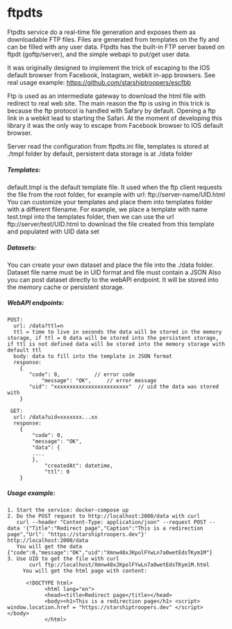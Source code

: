 # ftpdts
Ftpdts service do a real-time file generation and exposes them as downloadable FTP files. Files are generated from templates on the fly and can be filled with any user data. Ftpdts has the built-in FTP server based on ftpdt (goftp/server), and the simple webapi to put/get user data.

It was originally designed to implement the trick of escaping to the IOS default browser from Facebook, Instagram, webkit in-app browsers.
See real usage example: https://github.com/starshiptroopers/escfbb

Ftp is used as an intermediate gateway to download the html file with redirect to real web site.
The main reason the ftp is using in this trick is because the ftp protocol is handled with Safary by default. Opening a ftp link in a webkit lead to starting the Safari. At the moment of developing this library it was the only way to escape from Facebook browser to IOS default browser.

Server read the configuration from ftpdts.ini file, templates is stored at ./tmpl folder by default, persistent data storage is at ./data folder

##### Templates:
default.tmpl is the default template file. It used when the ftp client requests the file from the root folder, for example with url: ftp://server-name/UID.html
You can customize your templates and place them into templates folder with a different filename. 
For example, we place a template with name test.tmpl into the templates folder, 
then we can use the url ftp://server/test/UID.html to download the file created from this template and populated with UID data set

##### Datasets:
You can create your own dataset and place the file into the ./data folder. Dataset file name must be in UID format and file must contain a JSON
Also you can post dataset directly to the webAPI endpoint. It will be stored into the memory cache or persistent storage.

##### WebAPI endpoints:
```
POST:
  url: /data?ttl=n
  ttl = time to live in seconds the data will be stored in the memory storage, if ttl = 0 data will be stored into the persistent storage, if ttl is not defined data will be stored into the memory storage with default ttl
  body: data to fill into the template in JSON format
  response:
  	{
	   "code": 0,    		// error code
    	   "message": "OK",		// error message
 	   "uid": "xxxxxxxxxxxxxxxxxxxxxxxx"  // uid the data was stored with
  	}

 GET:
  url: /data?uid=xxxxxxx...xx
  response:
  	{
	    "code": 0,
	    "message": "OK",
	    "data": {
		....
	    },
    	    "createdAt": datetime,
    	    "ttl": 0
	}
```

##### Usage example:

    1. Start the service: docker-compose up
    2. Do the POST request to http://localhost:2000/data with curl
       curl --header "Content-Type: application/json" --request POST --data '{"Title":"Redirect page","Caption":"This is a redirection page","Url": "https://starshiptroopers.dev"}' http://localhost:2000/data
       You will get the data {"code":0,"message":"OK","uid":"Xmnw48xJKpolFYwLn7a0wetEdsTKym1M"}
    3. Use UID to get the file with curl
		   curl ftp://localhost/Xmnw48xJKpolFYwLn7a0wetEdsTKym1M.html
		 You will get the html page with content:
```
      <!DOCTYPE html>
			<html lang="en">
			<head><title>Redirect page</title></head>
			<body><h1>This is a redirection page</h1> <script> window.location.href = "https://starshiptroopers.dev" </script> </body>
			</html>
```

